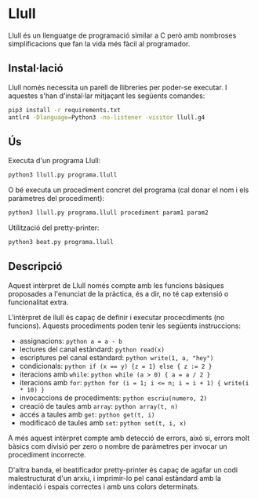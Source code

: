 # Llull

Llull és un llenguatge de programació similar a C però amb nombroses simplificacions que fan la vida més fàcil al programador.

## Instal·lació

Llull només necessita un parell de llibreries per poder-se executar. I aquestes s'han d'instal·lar mitjaçant les següents comandes:

```bash
pip3 install -r requirements.txt
antlr4 -Dlanguage=Python3 -no-listener -visitor llull.g4
```

## Ús

Executa d'un programa Llull:
```bash
python3 llull.py programa.llull
```
O bé executa un procediment concret del programa (cal donar el nom i els paràmetres del procediment):
```bash
python3 llull.py programa.llull procediment param1 param2
```

Utilització del pretty-printer:
```bash
python3 beat.py programa.llull
```

## Descripció

Aquest intèrpret de Llull només compte amb les funcions bàsiques proposades a l'enunciat de la pràctica, és a dir, no té cap extensió o funcionalitat extra.

L'intèrpret de llull és capaç de definir i executar procecdiments (no funcions). Aquests procediments poden tenir les següents instruccions:
+ assignacions: ```python a = a - b```
+ lectures del canal estàndard: ```python read(x)```
+ escriptures pel canal estàndard: ```python write(1, a, "hey")```
+ condicionals: ```python if (x == y) {z = 1} else { z := 2 }```
+ iteracions amb `while`: ```python while (a > 0) { a = a / 2 }```
+ iteracions amb `for`: ```python for (i = 1; i <= n; i = i + 1) { write(i * 10) }```
+ invocaccions de procediments: ```python escriu(numero, 2)```
+ creació de taules amb `array`: ```python array(t, n)```
+ accés a taules amb `get`: ```python get(t, i)```
+ modificacó de taules amb `set`: ```python set(t, i, x)```

A més aquest intèrpret compte amb detecció de errors, això si, errors molt bàsics com divisió per zero o nombre de paràmetres per invocar un procediment incorrecte.


D'altra banda, el beatificador pretty-printer és capaç de agafar un codi malestructurat d'un arxiu, i imprimir-lo pel canal estàndard amb la indentació i espais correctes i amb uns colors determinats.
